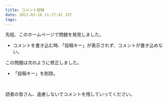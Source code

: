 ```yaml
---
title: コメント投稿
date: 2011-03-16 11:27:41 JST
tags: 
---
```

<p>先程、このホームページで問題を発見しました。</p>
<ul>
<li>コメントを書き込む時、「投稿キー」が表示されず、コメントが書き込めない。</li>
</ul>
<p>この問題は次のように修正しました。</p>
<ul>
<li>「投稿キー」を削除。</li>
</ul>
<p>&nbsp;</p>
<p>読者の皆さん、遠慮しないでコメントを残していってください。</p>
